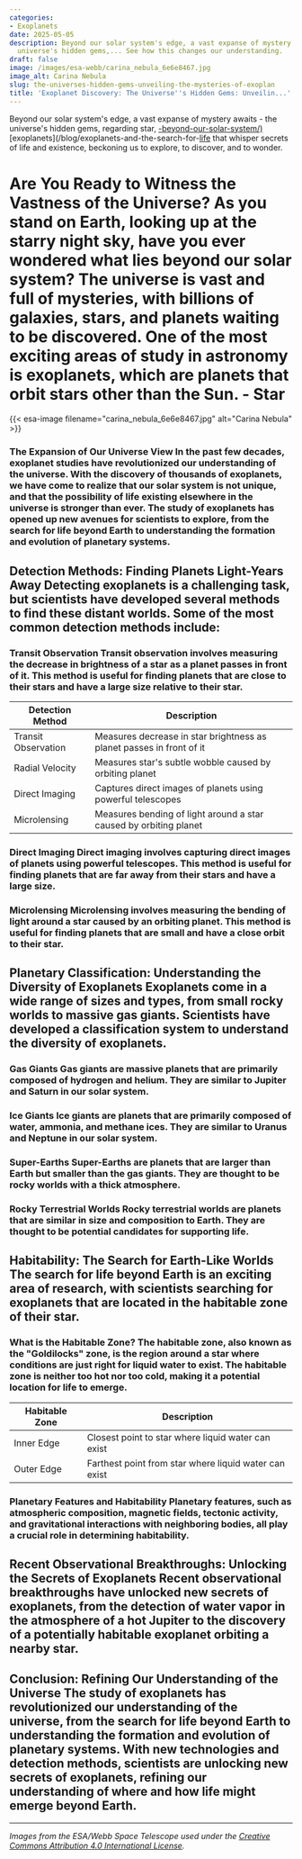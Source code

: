```yaml
---
categories:
- Exoplanets
date: 2025-05-05
description: Beyond our solar system's edge, a vast expanse of mystery awaits - the
  universe's hidden gems,... See how this changes our understanding.
draft: false
image: /images/esa-webb/carina_nebula_6e6e8467.jpg
image_alt: Carina Nebula
slug: the-universes-hidden-gems-unveiling-the-mysteries-of-exoplan
title: 'Exoplanet Discovery: The Universe''s Hidden Gems: Unveilin...'
---
```


Beyond our solar system's edge, a vast expanse of mystery awaits - the universe's hidden gems, regarding star, [-beyond-our-solar-system/)](/blog/exoplanets-and-the-search-for-life-beyond-earth) [exoplanets](/blog/exoplanets-and-the-search-for-[life](/blog/the-search-for-life-beyond-earth-exploring-leads-with-nasa-a) that whisper secrets of life and existence, beckoning us to explore, to discover, and to wonder.

# Are You Ready to Witness the Vastness of the Universe? As you stand on Earth, looking up at the starry night sky, have you ever wondered what lies beyond our solar system? The universe is vast and full of mysteries, with billions of galaxies, stars, and planets waiting to be discovered. One of the most exciting areas of study in astronomy is exoplanets, which are planets that orbit stars other than the Sun. - Star
{{< esa-image filename="carina_nebula_6e6e8467.jpg" alt="Carina Nebula" >}}



 ### The Expansion of Our Universe View In the past few decades, exoplanet studies have revolutionized our understanding of the universe. With the discovery of thousands of exoplanets, we have come to realize that our solar system is not unique, and that the possibility of life existing elsewhere in the universe is stronger than ever. The study of exoplanets has opened up new avenues for scientists to explore, from the search for life beyond Earth to understanding the formation and evolution of planetary systems.

 ## Detection Methods: Finding Planets Light-Years Away Detecting exoplanets is a challenging task, but scientists have developed several methods to find these distant worlds. Some of the most common detection methods include:

 ### Transit Observation Transit observation involves measuring the decrease in brightness of a star as a planet passes in front of it. This method is useful for finding planets that are close to their stars and have a large size relative to their star.

 | **Detection Method** | **Description** |
| --- | --- |
| Transit Observation | Measures decrease in star brightness as planet passes in front of it |
| Radial Velocity | Measures star's subtle wobble caused by orbiting planet |
| Direct Imaging | Captures direct images of planets using powerful telescopes |
| Microlensing | Measures bending of light around a star caused by orbiting planet | ### Radial Velocity Radial velocity involves measuring the star's subtle wobble caused by an orbiting planet. This method is useful for finding planets that are massive and have a close orbit to their star.

 ### Direct Imaging Direct imaging involves capturing direct images of planets using powerful telescopes. This method is useful for finding planets that are far away from their stars and have a large size.

 ### Microlensing Microlensing involves measuring the bending of light around a star caused by an orbiting planet. This method is useful for finding planets that are small and have a close orbit to their star.

 ## Planetary Classification: Understanding the Diversity of Exoplanets Exoplanets come in a wide range of sizes and types, from small rocky worlds to massive gas giants. Scientists have developed a classification system to understand the diversity of exoplanets.

 ### Gas Giants Gas giants are massive planets that are primarily composed of hydrogen and helium. They are similar to Jupiter and Saturn in our solar system.

 ### Ice Giants Ice giants are planets that are primarily composed of water, ammonia, and methane ices. They are similar to Uranus and Neptune in our solar system.

 ### Super-Earths Super-Earths are planets that are larger than Earth but smaller than the gas giants. They are thought to be rocky worlds with a thick atmosphere.

 ### Rocky Terrestrial Worlds Rocky terrestrial worlds are planets that are similar in size and composition to Earth. They are thought to be potential candidates for supporting life.

 ## Habitability: The Search for Earth-Like Worlds The search for life beyond Earth is an exciting area of research, with scientists searching for exoplanets that are located in the habitable zone of their star.

 ### What is the Habitable Zone? The habitable zone, also known as the "Goldilocks" zone, is the region around a star where conditions are just right for liquid water to exist. The habitable zone is neither too hot nor too cold, making it a potential location for life to emerge.

 | **Habitable Zone** | **Description** |
| --- | --- |
| Inner Edge | Closest point to star where liquid water can exist |
| Outer Edge | Farthest point from star where liquid water can exist | ### The Importance of Atmospheric Studies The study of atmospheric conditions on exoplanets is crucial for understanding habitability. Scientists are using new technologies, such as the James Webb Space Telescope, to detect signs of water vapor, carbon dioxide, and other potential biosignatures.

 ### Planetary Features and Habitability Planetary features, such as atmospheric composition, magnetic fields, tectonic activity, and gravitational interactions with neighboring bodies, all play a crucial role in determining habitability.

 ## Recent Observational Breakthroughs: Unlocking the Secrets of Exoplanets Recent observational breakthroughs have unlocked new secrets of exoplanets, from the detection of water vapor in the atmosphere of a hot Jupiter to the discovery of a potentially habitable exoplanet orbiting a nearby star.

 ## Conclusion: Refining Our Understanding of the Universe The study of exoplanets has revolutionized our understanding of the universe, from the search for life beyond Earth to understanding the formation and evolution of planetary systems. With new technologies and detection methods, scientists are unlocking new secrets of exoplanets, refining our understanding of where and how life might emerge beyond Earth.

---

*Images from the ESA/Webb Space Telescope used under the [Creative Commons Attribution 4.0 International License](https://creativecommons.org/licenses/by/4.0).*